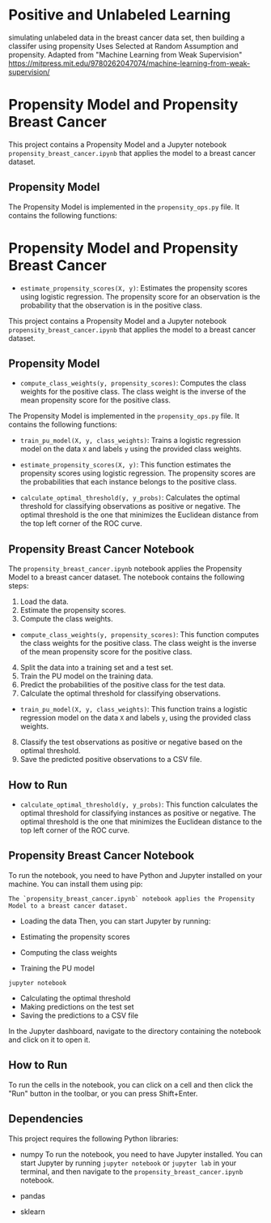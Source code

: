 # Positive and Unlabeled Learning
simulating unlabeled data in the breast cancer data set, then building a classifer using propensity
Uses Selected at Random Assumption and propensity. Adapted from "Machine Learning from Weak Supervision" https://mitpress.mit.edu/9780262047074/machine-learning-from-weak-supervision/


# Propensity Model and Propensity Breast Cancer

This project contains a Propensity Model and a Jupyter notebook `propensity_breast_cancer.ipynb` that applies the model to a breast cancer dataset.

## Propensity Model

The Propensity Model is implemented in the `propensity_ops.py` file. It contains the following functions:

# Propensity Model and Propensity Breast Cancer

- `estimate_propensity_scores(X, y)`: Estimates the propensity scores using logistic regression. The propensity score for an observation is the probability that the observation is in the positive class.

This project contains a Propensity Model and a Jupyter notebook `propensity_breast_cancer.ipynb` that applies the model to a breast cancer dataset.

## Propensity Model

- `compute_class_weights(y, propensity_scores)`: Computes the class weights for the positive class. The class weight is the inverse of the mean propensity score for the positive class.

The Propensity Model is implemented in the `propensity_ops.py` file. It contains the following functions:

- `train_pu_model(X, y, class_weights)`: Trains a logistic regression model on the data `X` and labels `y` using the provided class weights.

- `estimate_propensity_scores(X, y)`: This function estimates the propensity scores using logistic regression. The propensity scores are the probabilities that each instance belongs to the positive class.

- `calculate_optimal_threshold(y, y_probs)`: Calculates the optimal threshold for classifying observations as positive or negative. The optimal threshold is the one that minimizes the Euclidean distance from the top left corner of the ROC curve.

## Propensity Breast Cancer Notebook

The `propensity_breast_cancer.ipynb` notebook applies the Propensity Model to a breast cancer dataset. The notebook contains the following steps:

1. Load the data.
2. Estimate the propensity scores.
3. Compute the class weights.
- `compute_class_weights(y, propensity_scores)`: This function computes the class weights for the positive class. The class weight is the inverse of the mean propensity score for the positive class.

4. Split the data into a training set and a test set.
5. Train the PU model on the training data.
6. Predict the probabilities of the positive class for the test data.
7. Calculate the optimal threshold for classifying observations.
- `train_pu_model(X, y, class_weights)`: This function trains a logistic regression model on the data `X` and labels `y`, using the provided class weights.

8. Classify the test observations as positive or negative based on the optimal threshold.
9. Save the predicted positive observations to a CSV file.

## How to Run

- `calculate_optimal_threshold(y, y_probs)`: This function calculates the optimal threshold for classifying instances as positive or negative. The optimal threshold is the one that minimizes the Euclidean distance to the top left corner of the ROC curve.

## Propensity Breast Cancer Notebook

To run the notebook, you need to have Python and Jupyter installed on your machine. You can install them using pip:

```
The `propensity_breast_cancer.ipynb` notebook applies the Propensity Model to a breast cancer dataset. 
```

- Loading the data
Then, you can start Jupyter by running:

- Estimating the propensity scores
- Computing the class weights
- Training the PU model
```
jupyter notebook
```

- Calculating the optimal threshold
- Making predictions on the test set
- Saving the predictions to a CSV file

In the Jupyter dashboard, navigate to the directory containing the notebook and click on it to open it.

## How to Run

To run the cells in the notebook, you can click on a cell and then click the "Run" button in the toolbar, or you can press Shift+Enter.

## Dependencies

This project requires the following Python libraries:

- numpy
To run the notebook, you need to have Jupyter installed. You can start Jupyter by running `jupyter notebook` or `jupyter lab` in your terminal, and then navigate to the `propensity_breast_cancer.ipynb` notebook.

- pandas
- sklearn


